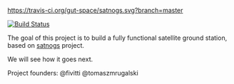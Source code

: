 https://travis-ci.org/gut-space/satnogs.svg?branch=master

[![Build Status](https://travis-ci.org/gut-space/satnogs.svg?branch=master)](https://travis-ci.org/gut-space/satnogs)


The goal of this project is to build a fully functional satellite ground station, based on [satnogs](https://satnogs.org) project.

We will see how it goes next.

Project founders:
@fivitti
@tomaszmrugalski
